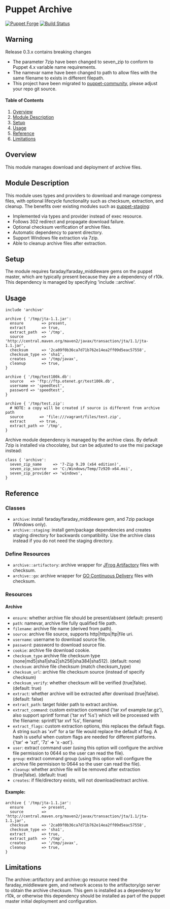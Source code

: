 # Puppet Archive

[![Puppet Forge](http://img.shields.io/puppetforge/v/nanliu/archive.svg)](https://forge.puppetlabs.com/nanliu/archive)
[![Build Status](https://travis-ci.org/puppet-community/puppet-archive.png)](https://travis-ci.org/puppet-community/puppet-archive)

## Warning

Release 0.3.x contains breaking changes

* The parameter 7zip have been changed to seven_zip to conform to Puppet 4.x variable name requirements.
* The namevar name have been changed to path to allow files with the same filename to exists in different filepath.
* This project have been migrated to [puppet-community](https://github.com/puppet-community/puppet-archive), please adjust your repo git source.

#### Table of Contents

1. [Overview](#overview)
2. [Module Description](#module-description)
3. [Setup](#setup)
4. [Usage](#usage)
5. [Reference](#reference)
5. [Limitations](#limitations)

## Overview

This module manages download and deployment of archive files.

## Module Description

This module uses types and providers to download and manage compress files, with optional lifecycle functionality such as checksum, extraction, and cleanup. The benefits over existing modules such as [puppet-staging](https://github.com/nanliu/puppet-staging):

* Implemented via types and provider instead of exec resource.
* Follows 302 redirect and propagate download failure.
* Optional checksum verification of archive files.
* Automatic dependency to parent directory.
* Support Windows file extraction via 7zip.
* Able to cleanup archive files after extraction.

## Setup

The module requires faraday/faraday_middleware gems on the puppet master, which are typically present because they are a dependency of r10k. This dependency is managed by specifying 'include ::archive'.

## Usage

```puppet
include 'archive'

archive { '/tmp/jta-1.1.jar':
  ensure        => present,
  extract       => true,
  extract_path  => '/tmp',
  source        => 'http://central.maven.org/maven2/javax/transaction/jta/1.1/jta-1.1.jar',
  checksum      => '2ca09f0b36ca7d71b762e14ea2ff09d5eac57558',
  checksum_type => 'sha1',
  creates       => '/tmp/javax',
  cleanup       => true,
}

archive { '/tmp/test100k.db':
  source   => 'ftp://ftp.otenet.gr/test100k.db',
  username => 'speedtest',
  password => 'speedtest',
}

archive { '/tmp/test.zip':
  # NOTE: a copy will be created if source is different from archive path
  source       => 'file:///vagrant/files/test.zip',
  extract      => true,
  extract_path => '/tmp',
}
```

Archive module dependency is managed by the archive class. By default 7zip is installed via chocolatey, but can be adjusted to use the msi package instead:

```puppet
class { 'archive':
  seven_zip_name     => '7-Zip 9.20 (x64 edition)',
  seven_zip_source   => 'C:/Windows/Temp/7z920-x64.msi',
  seven_zip_provider => 'windows',
}

```
## Reference

### Classes

* `archive`: install faraday/faraday_middleware gem, and 7zip package (Windows only).
* `archive::staging`: install gem/package dependencies and creates staging directory for backwards compatibility. Use the archive class instead if you do not need the staging directory.

### Define Resources

* `archive::artifactory`: archive wrapper for [JFrog Artifactory](http://www.jfrog.com/open-source/#os-arti) files with checksum.
* `archive::go`: archive wrapper for [GO Continuous Delivery](http://www.go.cd/) files with checksum.

### Resources

#### Archive

* `ensure`: whether archive file should be present/absent (default: present)
* `path`: namevar, archive file fully qualified file path.
* `filename`: archive file name (derived from path).
* `source`: archive file source, supports http|https|ftp|file uri.
* `username`: username to download source file.
* `password`: password to download source file.
* `cookie`: archive file download cookie.
* `checksum_type` archive file checksum type (none|md5|sha1|sha2|sh256|sha384|sha512). (default: none)
* `checksum`: archive file checksum (match checksum_type)
* `checksum_url`: archive file checksum source (instead of specify checksum)
* `checksum_verify`: whether checksum will be verified (true|false). (default: true)
* `extract`: whether archive will be extracted after download (true|false). (default: false)
* `extract_path`: target folder path to extract archive.
* `extract_command`: custom extraction command ('tar xvf example.tar.gz'), also support sprintf format ('tar xvf %s') which will be processed with the filename: sprintf('tar xvf %s', filename)
* `extract_flags`: custom extraction options, this replaces the default flags. A string such as 'xvf' for a tar file would replace the default xf flag. A hash is useful when custom flags are needed for different platforms. {'tar' => 'xzf', '7z' => 'x -aot'}.
* `user`: extract command user (using this option will configure the archive file permission to 0644 so the user can read the file).
* `group`: extract command group (using this option will configure the archive file permisison to 0644 so the user can read the file).
* `cleanup`: whether archive file will be removed after extraction (true|false). (default: true)
* `creates`: if file/directory exists, will not download/extract archive.

#### Example:
```puppet
archive { '/tmp/jta-1.1.jar':
  ensure        => present,
  source        => 'http://central.maven.org/maven2/javax/transaction/jta/1.1/jta-1.1.jar',
  checksum      => '2ca09f0b36ca7d71b762e14ea2ff09d5eac57558',
  checksum_type => 'sha1',
  extract       => true,
  extract_path  => '/tmp',
  creates       => '/tmp/javax',
  cleanup       => true,
}
```

## Limitations

The archive::artifactory and archive::go resource need the faraday_middleware gem, and network access to the artifactory/go server to obtain the archive checksum. This gem is installed as a dependency for r10k, or otherwise this dependency should be installed as part of the puppet master initial deployment and configuration.

